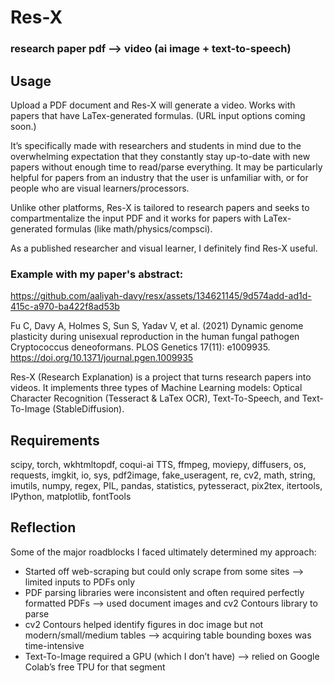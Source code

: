 # Res-X
### research paper pdf ——> video (ai image + text-to-speech)

## Usage
Upload a PDF document and Res-X will generate a video. Works with papers that have LaTex-generated formulas. (URL input options coming soon.)

It’s specifically made with researchers and students in mind due to the overwhelming expectation that they constantly stay up-to-date with new papers without enough time to read/parse everything. It may be particularly helpful for papers from an industry that the user is unfamiliar with, or for people who are visual learners/processors.

Unlike other platforms, Res-X is tailored to research papers and seeks to compartmentalize the input PDF and it works for papers with LaTex-generated formulas (like math/physics/compsci).

As a published researcher and visual learner, I definitely find Res-X useful.

### Example with my paper's abstract:
https://github.com/aaliyah-davy/resx/assets/134621145/9d574add-ad1d-415c-a970-ba422f8ad53b

Fu C, Davy A, Holmes S, Sun S, Yadav V, et al. (2021) Dynamic genome plasticity during unisexual reproduction in the human fungal pathogen Cryptococcus deneoformans. PLOS Genetics 17(11): e1009935. https://doi.org/10.1371/journal.pgen.1009935 


Res-X (Research Explanation) is a project that turns research papers into videos. It implements three types of Machine Learning models: Optical Character Recognition (Tesseract & LaTex OCR), Text-To-Speech, and Text-To-Image (StableDiffusion). 

## Requirements
scipy, torch, wkhtmltopdf, coqui-ai TTS, ffmpeg, moviepy, diffusers, os, requests, imgkit, io, sys, pdf2image, fake_useragent, re, cv2, math, string, imutils, numpy, regex, PIL, pandas, statistics, pytesseract, pix2tex, itertools, IPython, matplotlib, fontTools

## Reflection
Some of the major roadblocks I faced ultimately determined my approach:
- Started off web-scraping but could only scrape from some sites —> limited inputs to PDFs only
- PDF parsing libraries were inconsistent and often required perfectly formatted PDFs —> used document images and cv2 Contours library to parse
- cv2 Contours helped identify figures in doc image but not modern/small/medium tables —> acquiring table bounding boxes was time-intensive
- Text-To-Image required a GPU (which I don’t have) —> relied on Google Colab’s free TPU for that segment
